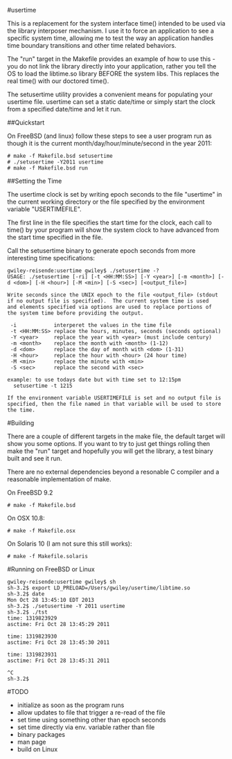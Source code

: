 #usertime

This is a replacement for the system interface time() intended to be used via
the library interposer mechanism.  I use it to force an application to see a
specific system time, allowing me to test the way an application handles time
boundary transitions and other time related behaviors.

The "run" target in the Makefile provides an example of how to use
this - you do not link the library directly into your application,
rather you tell the OS to load the libtime.so library BEFORE the
system libs.  This replaces the real time() with our doctored time().

The setusertime utility provides a convenient means for populating your
usertime file.  usertime can set a static date/time or simply start the clock
from a specified date/time and let it run.

##Quickstart

On FreeBSD (and linux) follow these steps to see a user program run 
as though it is the current month/day/hour/minute/second in the year 2011:

```
# make -f Makefile.bsd setusertime
# ./setusertime -Y2011 usertime
# make -f Makefile.bsd run
```

##Setting the Time

The usertime clock is set by writing epoch seconds to the file "usertime" in the
current working directory or the file specified by the environment
variable "USERTIMEFILE".

The first line in the file specifies the start time for the clock, each
call to time() by your program will show the system clock to have advanced
from the start time specified in the file.

Call the setusertime binary to generate epoch seconds from more interesting
time specifications:

```
gwiley-reisende:usertime gwiley$ ./setusertime -?
USAGE: ./setusertime [-ri] [-t <HH:MM:SS>] [-Y <year>] [-m <month>] [-d <dom>] [-H <hour>] [-M <min>] [-S <sec>] [<output_file>]

Write seconds since the UNIX epoch to the file <output_file> (stdout
if no output file is specified).  The current system time is used
and elements specified via options are used to replace portions of
the system time before providing the output.

 -i            interperet the values in the time file
 -t <HH:MM:SS> replace the hours, minutes, seconds (seconds optional)
 -Y <year>     replace the year with <year> (must include century)
 -m <month>    replace the month with <month> (1-12)
 -d <dom>      replace the day of month with <dom> (1-31)
 -H <hour>     replace the hour with <hour> (24 hour time)
 -M <min>      replace the minute with <min>
 -S <sec>      replace the second with <sec>

example: to use todays date but with time set to 12:15pm
  setusertime -t 1215

If the environment variable USERTIMEFILE is set and no output file is
specified, then the file named in that variable will be used to store
the time.
```

#Building

There are a couple of different targets in the make file, the default target
will show you some options.  If you want to try to just get things rolling
then make the "run" target and hopefully you will get the library, a test
binary built and see it run.

There are no external dependencies beyond a resonable C compiler and a
reasonable implementation of make.

On FreeBSD 9.2

```
# make -f Makefile.bsd
```

On OSX 10.8:

```
# make -f Makefile.osx
```

On Solaris 10 (I am not sure this still works):
```
# make -f Makefile.solaris
```

#Running on FreeBSD or Linux

```
gwiley-reisende:usertime gwiley$ sh
sh-3.2$ export LD_PRELOAD=/Users/gwiley/usertime/libtime.so 
sh-3.2$ date
Mon Oct 28 13:45:10 EDT 2013
sh-3.2$ ./setusertime -Y 2011 usertime
sh-3.2$ ./tst
time: 1319823929
asctime: Fri Oct 28 13:45:29 2011

time: 1319823930
asctime: Fri Oct 28 13:45:30 2011

time: 1319823931
asctime: Fri Oct 28 13:45:31 2011

^C
sh-3.2$ 
```

#TODO
* initialize as soon as the program runs
* allow updates to file that trigger a re-read of the file
* set time using something other than epoch seconds
* set time directly via env. variable rather than file
* binary packages
* man page
* build on Linux

